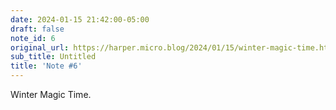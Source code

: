 ```yaml
---
date: 2024-01-15 21:42:00-05:00
draft: false
note_id: 6
original_url: https://harper.micro.blog/2024/01/15/winter-magic-time.html
sub_title: Untitled
title: 'Note #6'
---
```


Winter Magic Time.